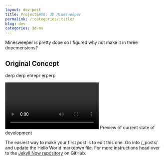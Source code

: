 ```yaml
---
layout: dev-post
title: Project&#58; 3D Minesweeper
permalink: /:categories/:title/
blog: dev
categories: 3d-ms
---
```


Minesweeper is pretty dope so I figured why not make it in three dopemensions?

## Original Concept
derp derp ehrepr erperp

<video src="https://i.imgur.com/8LyXkyo.mp4" loop controls></video>
<span>Preview of current state of development</span>

The easiest way to make your first post is to edit this one. Go into /_posts/ and update the Hello World markdown file. For more instructions head over to the [Jekyll Now repository](https://github.com/barryclark/jekyll-now) on GitHub.
